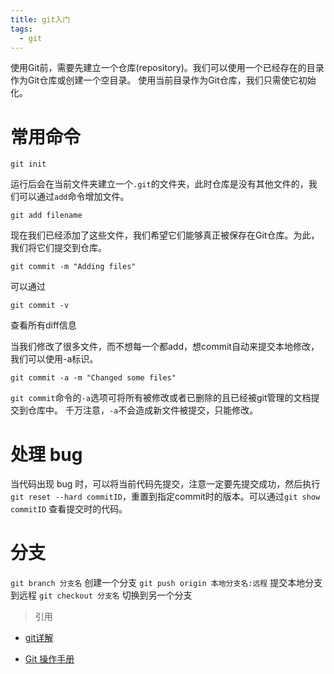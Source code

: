 ```yaml
---
title: git入门
tags:
  - git
---
```


使用Git前，需要先建立一个仓库(repository)。我们可以使用一个已经存在的目录作为Git仓库或创建一个空目录。
使用当前目录作为Git仓库，我们只需使它初始化。

# 常用命令

`git init`

运行后会在当前文件夹建立一个`.git`的文件夹，此时仓库是没有其他文件的，我们可以通过`add`命令增加文件。

`git add filename`

现在我们已经添加了这些文件，我们希望它们能够真正被保存在Git仓库。为此，我们将它们提交到仓库。

`git commit -m "Adding files"`

可以通过

`git commit -v`

查看所有diff信息

当我们修改了很多文件，而不想每一个都add，想commit自动来提交本地修改，我们可以使用-a标识。

`git commit -a -m "Changed some files"`

`git commit`命令的`-a`选项可将所有被修改或者已删除的且已经被git管理的文档提交到仓库中。
千万注意，`-a`不会造成新文件被提交，只能修改。

# 处理 bug

当代码出现 bug 时，可以将当前代码先提交，注意一定要先提交成功，然后执行 `git reset --hard commitID`，重置到指定commit时的版本。可以通过`git show commitID` 查看提交时的代码。

# 分支

`git branch 分支名` 创建一个分支
`git push origin 本地分支名:远程` 提交本地分支到远程
`git checkout 分支名` 切换到另一个分支

> 引用
- [git详解](http://www.ruanyifeng.com/blog/2015/12/git-cheat-sheet.html)

- [Git 操作手册](https://xiedaimala.com/tasks/24e32d28-9aeb-4010-a643-d97904e8101d/text_tutorials/317c56bc-d774-415c-9594-4b11e67a3f5d)